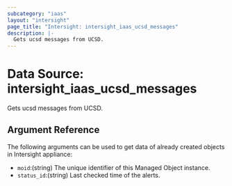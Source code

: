 ```yaml
---
subcategory: "iaas"
layout: "intersight"
page_title: "Intersight: intersight_iaas_ucsd_messages"
description: |-
  Gets ucsd messages from UCSD.
---
```


# Data Source: intersight_iaas_ucsd_messages
Gets ucsd messages from UCSD.
## Argument Reference
The following arguments can be used to get data of already created objects in Intersight appliance:
* `moid`:(string) The unique identifier of this Managed Object instance. 
* `status_id`:(string) Last checked time of the alerts. 
